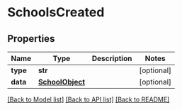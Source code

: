 # SchoolsCreated

## Properties
Name | Type | Description | Notes
------------ | ------------- | ------------- | -------------
**type** | **str** |  | [optional] 
**data** | [**SchoolObject**](SchoolObject.md) |  | [optional] 

[[Back to Model list]](README.md#documentation-for-models) [[Back to API list]](README.md#documentation-for-api-endpoints) [[Back to README]](README.md)


